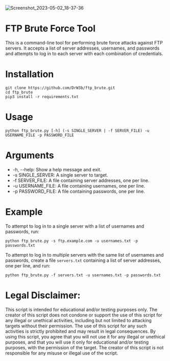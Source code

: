 ![Screenshot_2023-05-02_18-37-36](https://user-images.githubusercontent.com/94005355/235803121-e06ca2cc-d4f0-42a7-87af-84c82550ce8c.png)
# FTP Brute Force Tool

This is a command-line tool for performing brute force attacks against FTP servers. It accepts a list of server addresses, usernames, and passwords and attempts to log in to each server with each combination of credentials.

# Installation

```
git clone https://github.com/DrW3b/ftp_brute.git
cd ftp_brute
pip3 install -r requirements.txt
```

# Usage

```
python ftp_brute.py [-h] (-s SINGLE_SERVER | -f SERVER_FILE) -u USERNAME_FILE -p PASSWORD_FILE
```
# Arguments

- -h, --help: Show a help message and exit.
- -s SINGLE_SERVER: A single server to target.
- -f SERVER_FILE: A file containing server addresses, one per line.
- -u USERNAME_FILE: A file containing usernames, one per line.
- -p PASSWORD_FILE: A file containing passwords, one per line.

# Example

To attempt to log in to a single server with a list of usernames and passwords, run:

```
python ftp_brute.py -s ftp.example.com -u usernames.txt -p passwords.txt
```

To attempt to log in to multiple servers with the same list of usernames and passwords, create a file `servers.txt` containing a list of server addresses, one per line, and run:

```
python ftp_brute.py -f servers.txt -u usernames.txt -p passwords.txt
```
# Legal Disclaimer: 
This script is intended for educational and/or testing purposes only. The creator of this script does not condone or support the use of this script for any illegal or unethical activities, including but not limited to attacking targets without their permission. The use of this script for any such activities is strictly prohibited and may result in legal consequences. By using this script, you agree that you will not use it for any illegal or unethical purposes, and that you will use it only for educational and/or testing purposes, with the permission of the target. The creator of this script is not responsible for any misuse or illegal use of the script.
